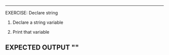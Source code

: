  ---------------------------------------------------------
 EXERCISE: Declare string

  1. Declare a string variable

  2. Print that variable

 EXPECTED OUTPUT
  ""
 ---------------------------------------------------------